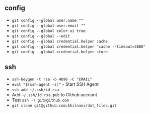 config
-----------

- `git config --global user.name ""`
- `git config --global user.email ""`
- `git config --global color.ui true`
- `git config --global --edit`
- `git config --global credential.helper cache`
- `git config --global credential.helper "cache --timeout=3600"`
- `git config --global credential.helper store`

ssh
----------
- `ssh-keygen -t rsa -b 4096 -C "EMAIL"`
- `eval "$(ssh-agent -s)"` - Start SSH Agent
- `ssh-add ~/.ssh/id_rsa`
- Add `~/.ssh/id_rsa.pub` to Github account
- Test `ssh -T git@github.com`
- `git clone git@github.com:khilnani/dot_files.git`
